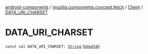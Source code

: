 [android-components](../../index.md) / [mozilla.components.concept.fetch](../index.md) / [Client](index.md) / [DATA_URI_CHARSET](./-d-a-t-a_-u-r-i_-c-h-a-r-s-e-t.md)

# DATA_URI_CHARSET

`const val DATA_URI_CHARSET: `[`String`](https://kotlinlang.org/api/latest/jvm/stdlib/kotlin/-string/index.html) [(source)](https://github.com/mozilla-mobile/android-components/blob/master/components/concept/fetch/src/main/java/mozilla/components/concept/fetch/Client.kt#L120)
